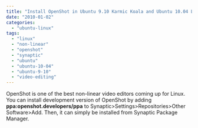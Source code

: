 ```yaml
---
title: "Install OpenShot in Ubuntu 9.10 Karmic Koala and Ubuntu 10.04 Lucid Lynx"
date: "2010-01-02"
categories: 
  - "ubuntu-linux"
tags: 
  - "linux"
  - "non-linear"
  - "openshot"
  - "synaptic"
  - "ubuntu"
  - "ubuntu-10-04"
  - "ubuntu-9-10"
  - "video-editing"
---
```


OpenShot is one of the best non-linear video editors coming up for Linux. You can install development version of OpenShot by adding **ppa:openshot.developers/ppa** to Synaptic>Settings>Repositories>Other Software>Add. Then, it can simply be installed from Synaptic Package Manager.

